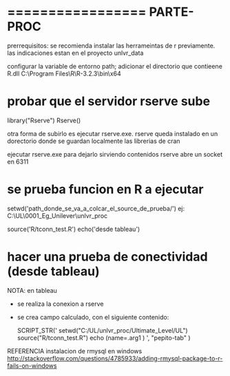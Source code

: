 =================
PARTE-PROC
=====================

prerrequisitos:
	se recomienda instalar las herrameintas de r previamente.
	las indicaciones estan en el proyecto unlvr_data









configurar la variable de entorno path; adicionar el directorio que contieene R.dll
C:\Program Files\R\R-3.2.3\bin\x64

# probar que el servidor rserve sube

library("Rserve")
Rserve()

otra forma de subirlo es ejecutar rserve.exe.
rserve queda instalado en un dorectorio donde se guardan localmente las librerias de cran

ejecutar rserve.exe para dejarlo sirviendo contenidos
rserve abre un socket en 6311

# se prueba funcion en R a ejecutar
setwd('path_donde_se_va_a_colcar_el_source_de_prueba/')
ej: C:\UL\0001_Eg_Unilever\unlvr_proc

source('R/tconn_test.R')
echo('desde tableau')


# hacer una prueba de conectividad (desde tableau)
NOTA: en tableau 
- se realiza la conexion a rserve
- se crea campo calculado, con el siguiente contenido:

	SCRIPT_STR('
	  setwd("C:/UL/unlvr_proc/Ultimate_Level/UL")
	  source("R/tconn_test.R") 
	  echo (name=.arg1 )
	',
	 "pepito-tab"
	)


REFERENCIA
  instalacion de rmysql en windows
  http://stackoverflow.com/questions/4785933/adding-rmysql-package-to-r-fails-on-windows
